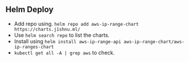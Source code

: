 ## Helm Deploy

* Add repo using. `helm repo add aws-ip-range-chart https://charts.j1shnu.ml/`
* Use `helm search repo` to list the charts.
* Install using `helm install aws-ip-range-api aws-ip-range-chart/aws-ip-ranges-chart`
* `kubectl get all -A | grep aws` to check.
